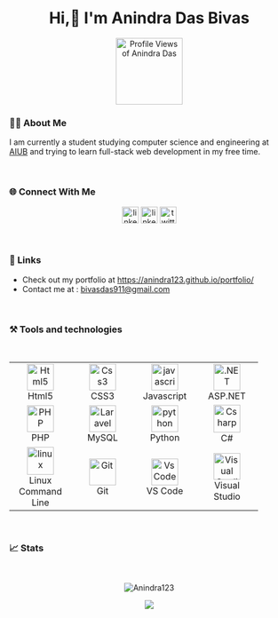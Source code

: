 <h1 align="center">Hi,👋 I'm Anindra Das Bivas </h1>

<p align="center">
    <img src="https://komarev.com/ghpvc/?username=Anindra123" width="120" alt="Profile Views of Anindra Das">
</p>


### 🧑‍💻 About Me
<p>
I am currently a student studying computer science and engineering at <a href="https://www.aiub.edu/">AIUB</a> and trying to learn full-stack web development in my free time.
</p>
<br>

### 🌐 Connect With Me

<p align="center">
<a href="https://www.facebook.com/bivas.bivas.9/" target="_blank"><img src="https://www.vectorlogo.zone/logos/facebook/facebook-icon.svg" alt="linkedin" width="30" height="30"/></a>
<a href="https://www.linkedin.com/in/anindra-das-bivas-4aa0b523a" target="_blank"><img src="https://www.vectorlogo.zone/logos/linkedin/linkedin-icon.svg" alt="linkedin" width="30" height="30"/></a>
<a href="https://twitter.com/Xneco1" target="_blank"><img src="https://www.vectorlogo.zone/logos/twitter/twitter-icon.svg" alt="twitter" width="30" height="30"/></a>
</p>
<br>

### 🔗 Links   
<ul>
<li>
    Check out my portfolio at <a href="https://anindra123.github.io/portfolio/">https://anindra123.github.io/portfolio/</a>
</li>
<li>
    Contact me at : <a href="">bivasdas911@gmail.com</a>
</li>
</ul>
<br>

### ⚒️ Tools and technologies
<br>
<table align="center">
  <tr>
      <td align="center" width="96">
      <a href="#html5">
        <img src="https://seeklogo.com/images/H/html5-without-wordmark-color-logo-14D252D878-seeklogo.com.png" width="48" height="48" alt="Html5" />
      </a>
      <br>Html5
    </td>   
    <td align="center" width="96">
      <a href="#css3">
        <img src="https://upload.wikimedia.org/wikipedia/commons/thumb/6/62/CSS3_logo.svg/48px-CSS3_logo.svg.png" width="48" height="48" alt="Css3" />
      </a>
      <br>CSS3
    </td>
    <td align="center" width="96">
      <a href="#js">
        <img src="https://upload.wikimedia.org/wikipedia/commons/thumb/9/99/Unofficial_JavaScript_logo_2.svg/1024px-Unofficial_JavaScript_logo_2.svg.png" width="48" height="48" alt="javascript" />
      </a>
      <br>Javascript   
    </td>
    <td align="center" width="96">
        <a href="#.net">
            <img src="https://seeklogo.com/images/M/microsoft-net-framework-logo-B9BA1A3DA1-seeklogo.com.png" width="48" height="48" alt=".NET"/>
        </a>
        <br>ASP.NET
    </td>
  </tr>

  <tr>
    <td align="center" width="96">
      <a href="#nuxtjs" >
        <img src="https://i.ibb.co/LzmYpDX/146-1466902-php-logo-png-transparent-php-logo-png-png-removebg-preview.png" width="48" height="48" alt="PHP" />
      </a>
      <br>PHP
    </td>
    <td align="center" width="96">
      <a href="#laravel">
        <img src="https://www.logo.wine/a/logo/MySQL/MySQL-Logo.wine.svg" width="48" height="48" alt="Laravel" />
      </a>
      <br>MySQL
    </td>
    <td align="center" width="96">
        <a href="#python">
            <img src="https://upload.wikimedia.org/wikipedia/commons/c/c3/Python-logo-notext.svg" width="48" height="48" alt="python" />
        </a>
        <br>Python
    </td>
    <td align="center" width="96">
        <a href="#CSharp">
            <img src="https://seeklogo.com/images/C/c-sharp-c-logo-02F17714BA-seeklogo.com.png" width="48" height="50" alt="Csharp"/>
        </a>
        <br>C#
    </td>
  </tr>
   <tr>
      <td align="center" width="96">
      <a href="#linux" >
        <img src="https://seeklogo.com/images/L/Linux_Tux-logo-DA252F3C21-seeklogo.com.png" width="48" height="50" alt="linux" />
      </a>
      <br>Linux Command Line
    </td>
    <td align="center" width="96">
      <a href="#git" >
        <img src="https://upload.wikimedia.org/wikipedia/commons/thumb/3/3f/Git_icon.svg/1200px-Git_icon.svg.png" width="48" height="48" alt="Git" />
      </a>
      <br>Git
    </td>
    <td align="center"  width="96">
      <a href="#vscode">
        <img src="https://upload.wikimedia.org/wikipedia/commons/9/9a/Visual_Studio_Code_1.35_icon.svg" width="48" height="48" alt="Vs Code" />
      </a>
      <br>VS Code
    </td>
      <td align="center" width="96">
      <a href="#vs" >
        <img src="https://seeklogo.com/images/M/microsoft-visual-studio-logo-9E65CA55F8-seeklogo.com.png" width="48" height="48" alt="Visual Studio" />
      </a>
      <br>Visual Studio
    </td>
  </tr>
</table>
<br>

### 📈 Stats
<br>
<p align="center"><img src="https://github-readme-stats.vercel.app/api?username=Anindra123&show_icons=true&locale=en&theme=dracula" alt="Anindra123"/></p>

<p align="center"><img src="https://github-readme-stats.vercel.app/api/top-langs/?username=Anindra123&layout=compact&theme=dracula"/></p>